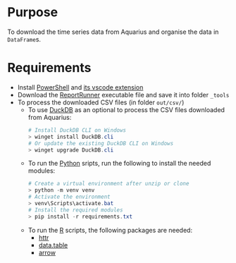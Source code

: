 # Purpose

To download the time series data from Aquarius and organise the data in `DataFrame`s.

# Requirements

- Install [PowerShell](https://www.microsoft.com/store/productId/9MZ1SNWT0N5D?ocid=pdpshare) and [its vscode extension](https://marketplace.visualstudio.com/items?itemName=ms-vscode.PowerShell)
- Download the [ReportRunner](https://github.com/AquaticInformatics/getting-started/releases/ReportRunner) executable file and save it into folder `_tools`
- To process the downloaded CSV files (in folder `out/csv/`)
    - To use [DuckDB](https://duckdb.org) as an optional to process the CSV files downloaded from Aquarius:
      ```powershell
      # Install DuckDB CLI on Windows
      > winget install DuckDB.cli
      # Or update the existing DuckDB CLI on Windows
      > winget upgrade DuckDB.cli
      ```
    - To run the [Python](https://www.microsoft.com/store/productId/9NRWMJP3717K?ocid=pdpshare) sripts, run the following to install the needed modules:
      ```powershell
      # Create a virtual environment after unzip or clone
      > python -m venv venv
      # Activate the environment
      > venv\Scripts\activate.bat
      # Install the required modules
      > pip install -r requirements.txt
      ```
    - To run the [R](https://cran.r-project.org/) scripts, the following packages are needed:
      - [httr](https://cran.r-project.org/web/packages/httr/index.html)
      - [data.table](https://cran.r-project.org/web/packages/data.table/index.html)
      - [arrow](https://cran.r-project.org/web/packages/arrow/index.html)
